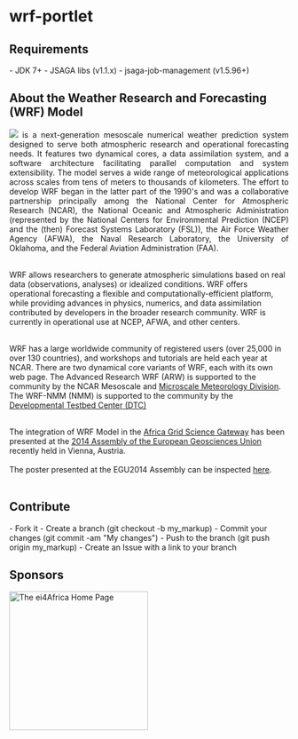# wrf-portlet

<h2>Requirements</h2>
- JDK 7+
- JSAGA libs (v1.1.x)
- jsaga-job-management (v1.5.96+)

<h2>About the Weather Research and Forecasting (WRF) Model</h2>
<p align="justify">
<img src="http://ei4africa.eu/files/2014/05/wrf-model-logo.png" border="0">
is a next-generation mesoscale numerical weather prediction system designed to serve both atmospheric research and operational forecasting needs. It features two dynamical cores, a data assimilation system, and a software architecture facilitating parallel computation and system extensibility. The model serves a wide range of meteorological applications across scales from tens of meters to thousands of kilometers. The effort to develop WRF began in the latter part of the 1990's and was a collaborative partnership principally among the National Center for Atmospheric Research (NCAR), the National Oceanic and Atmospheric Administration (represented by the National Centers for Environmental Prediction (NCEP) and the (then) Forecast Systems Laboratory (FSL)), the Air Force Weather Agency (AFWA), the Naval Research Laboratory, the University of Oklahoma, and the Federal Aviation Administration (FAA). <br/><br/>

WRF allows researchers to generate atmospheric simulations based on real data (observations, analyses) or idealized conditions. WRF offers operational forecasting a flexible and computationally-efficient platform, while providing advances in physics, numerics, and data assimilation contributed by developers in the broader research community. WRF is currently in operational use at NCEP, AFWA, and other centers. <br/><br/>

WRF has a large worldwide community of registered users (over 25,000 in over 130 countries), and workshops and tutorials are held each year at NCAR. There are two dynamical core variants of WRF, each with its own web page. The Advanced Research WRF (ARW) is supported to the community by the NCAR Mesoscale and <a href="http://www.mmm.ucar.edu/wrf/users">Microscale Meteorology Division</a>. The WRF-NMM (NMM) is supported to the community by the <a href="http://www.dtcenter.org/wrf-nmm/users">Developmental Testbed Center (DTC)</a><br/><br/>

The integration of  WRF Model in the <a href="http://sgw.africa-grid.org/wrf">Africa Grid Science Gateway<a/> has been presented at the <a href="http://www.egu2014.eu/">2014 Assembly of the European Geosciences Union</a> recently held in Vienna, Austria. </br></br>
The poster presented at the EGU2014 Assembly can be inspected <a href="http://ei4africa.eu/files/2014/05/EGU14_WRF_Africa-Grid.pdf">here</a>.</br></br>
</p>

<h2>Contribute</h2>
- Fork it
- Create a branch (git checkout -b my_markup)
- Commit your changes (git commit -am "My changes")
- Push to the branch (git push origin my_markup)
- Create an Issue with a link to your branch
 
<h2>Sponsors</h2>
<a href="http://ei4africa.eu"><img width="250" src="http://ei4africa.eu/files/2013/04/eI4africa_logo.png" border="0" title="The ei4Africa Home Page"></a>


